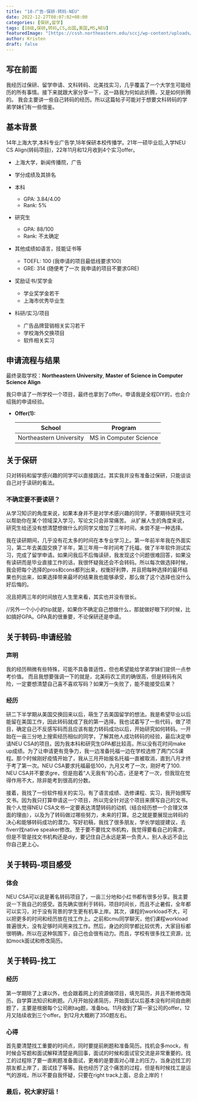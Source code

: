 ```yaml
---
title: "18-广告-保研-转码-NEU"
date: 2022-12-27T08:07:02+08:00
categories: [保研,留学]
tags: [18级,保研,转码,CS,出国,美国,MS,NEU]
featuredImage: "[https://cssh.northeastern.edu/sccj/wp-content/uploads/sites/5/2020/03/041719_MM_Campus_Feature_003-640x640-c-default.jpg]"
author: Kristen
draft: false
---
```


## 写在前面

我经历过保研、留学申请、文科转码、北美找实习，几乎覆盖了一个大学生可能经历的所有事情。接下来就跟大家分享一下，这一路我为何如此折腾，又是如何折腾的。
我会主要讲一些自己转码的经历。所以这篇帖子可能对于想要文科转码的学弟学妹们有一些借鉴。

## 基本背景 

14年上海大学,本科专业广告学,18年保研本校传播学。21年一硕毕业后,入学NEU CS Align(转码项目)，22年11月和12月收到4个实习offer。

- 上海大学，新闻传播院，广告

- 学分成绩及其排名
- 本科
  - GPA: 3.84/4.00
  - Rank: 5%
- 研究生
  - GPA: 88/100
  - Rank: 不太确定

- 其他成绩如语言，技能证书等
  - TOEFL: 100 (我申请的项目最低线要求100)
  - GRE: 314 (随便考了一次 我申请的项目不要求GRE)

- 奖励证书/奖学金
  - 学业奖学金若干
  - 上海市优秀毕业生

- 科研/实习/项目
  - 广告品牌营销相关实习若干
  - 学校海外交换项目
  - 软件相关实习

## 申请流程与结果

最终录取学校：**Northeastern University**, **Master of Science in Computer Science Align**

我只申请了一所学校一个项目，最终也拿到了offer。申请我是全程DIY的，也会介绍我的申请经验。
- **Offer(1):** 

  | School          | Program                |
  | --------------- | ---------------------- |
  | Northeastern University | MS in Computer Science |


## 关于保研

只对转码和留学感兴趣的同学可以直接跳过。其实我并没有准备过保研，只能谈谈自己对于读研的看法。

### 不确定要不要读研？

从学习知识的角度来说，如果本身并不是对学术感兴趣的同学，不要期待研究生可以帮助你在某个领域深入学习，写论文只会非常痛苦。
从扩展人生的角度来说，研究生给还没有想清楚想做什么的同学又增加了三年时间，未尝不是一种选择。

我在读研期间，几乎没有花太多的时间在本专业学习上。第一年前半年我在外面实习，第二年去美国交换了半年，第三年用一年时间考了托福，做了半年软件测试实习，完成了留学申请。如果问我后不后悔读研，我发现这个问题很难回答，如果没有读研而是毕业直接工作的话，我很怀疑我还会不会转码。所以每次做选择时候，我会把每个选择的pros和cons都列出来，权衡好利弊，并且把每种选择的最坏结果也列出来，如果选择带来最坏的结果我也能够承受，那么做了这个选择也没什么好后悔的。

况且把两三年的时间放在人生里来看，其实也并没有很长。

//另外一个小小的tip就是，如果你不确定自己想做什么，那就做好眼下的时候，比如搞好GPA。GPA真的很重要，不论保研还是申请。

## 关于转码-申请经验

### 声明
我的经历稍微有些特殊，可能不具备普适性，但也希望能给学弟学妹们提供一点参考价值。 而且我想要强调一下的就是，北美码农工资的确很高，但是转码有风险，一定要想清楚自己喜不喜欢写码？如果万一失败了，能不能接受后果？

### 经历
研二下半学期从美国交换回来以后，萌生了去美国留学的想法。我是希望毕业以后能留在美国工作，因此转码就成了我的第一选择。我也试着写了一些代码，做了项目，确定自己不反感写码而且应该有能力转码成功以后，开始研究如何转码。一开始在一亩三分地上搜索经历相似的同学，了解其他人成功转码的经验，最后决定申请NEU CSA的项目。因为我本科和研究生GPA都比较高，所以没有花时间make up成绩。为了让申请更有竞争力，我一边准备托福一边在学校选修了两门CS课程。那个时候刚好疫情开始了，我从三月开始报名托福一直被取消，直到八月才终于考了第一次。NEU CSA要求托福最低100，九月又考了一次，刚好考了100. NEU CSA并不要求gre，但是抱着“人无我有”的心态，还是考了一次，但我现在觉得作用不大，除非能考到很高的分数。

接着，我找了一份软件相关的实习。有了语言成绩、选修课程、实习，我开始撰写文书。因为我只打算申请这一个项目，所以完全针对这个项目来撰写自己的文书。我个人觉得NEU CSA文书一定要表达清楚转码的动机（结合经历想一个合理又体面的理由），以及为了转码做过哪些努力，未来的打算。总之就是要展现出转码的决心和能够转码成功的潜力。写好初稿，我找了很多朋友，学长学姐提建议，去fiverr找native speaker修改。至于要不要找文书机构，我觉得要看自己的需求，但是不管是找文书机构还是diy，要记住自己永远是第一负责人，别人永远不会比你自己更上心。

## 关于转码-项目感受

### 体会
NEU CSA可以说是著名转码项目了，一亩三分地和小红书都有很多分享。我主要说一下我自己的感受。首先确实很利于转码，项目时间长，而且不止暑假，全年都可以实习，对于没有背景的学生更有机率上岸。其次，课程的workload不大，可以把更多的时间和经历放在找工作上。之前和cmu同学聊天，他们课程workload普遍很大，没有足够时间用来找工作。然后，身边的同学都比较优秀，大家目标都很明确，所以在这种氛围下，自己也会很有动力。而且，学校有很多找工资源，比如mock面试和修改简历。

## 关于转码-找工

### 经历
第一学期除了上课以外，也会跟着网上的资源做项目，填充简历，并且不断修改简历。自学算法知识和刷题。八月开始投递简历，开始面试以后基本没有时间自由刷题了，主要是根据每个公司刷tag题，准备bq。11月收到了第一家公司的offer，12月又陆续收到三个offer。到12月大概刷了350题左右。

### 心得
首先要清楚找工重要的时间点，同时要提前刷题和准备简历。找机会多mock，有时候会写题和面试解释清楚是两回事，面试的时候和面试官交流是非常重要的。找工的过程除了要一直刷题准备面试，更难的是要面对心理上的压力，当身边找工的朋友都上岸了，面试挂了等等。我也经历了这个痛苦的过程，但是有时候找工是运气的游戏，所以不要自我怀疑，只要在right track上面，总会上岸的！


### 最后，祝大家好运！

